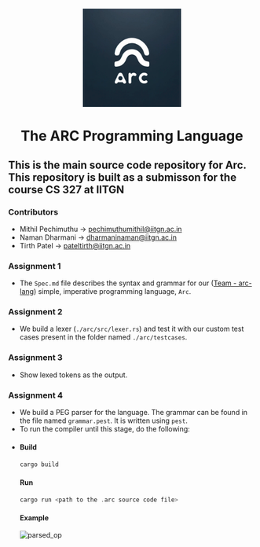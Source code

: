 <p align="center">
    <img src="image.png" alt="arc-logo" width="200"/>
</p>
<h1 align="center">The ARC Programming Language</h1>

## This is the main source code repository for Arc. This repository is built as a submisson for the course CS 327 at IITGN  

### Contributors

- Mithil Pechimuthu -> <pechimuthumithil@iitgn.ac.in>
- Naman Dharmani -> <dharmaninaman@iitgn.ac.in>
- Tirth Patel -> <pateltirth@iitgn.ac.in>  

### Assignment 1

- The `Spec.md` file describes the syntax and grammar for our ([Team - arc-lang](https://github.com/IITGN-CS327-2024/our-own-compiler-arc-lang)) simple, imperative programming language, `Arc`.

### Assignment 2  

- We build a lexer (`./arc/src/lexer.rs`) and test it with our custom test cases present in the folder named `./arc/testcases`.

### Assignment 3

- Show lexed tokens as the output.

### Assignment 4

- We build a PEG parser for the language. The grammar can be found in the file named `grammar.pest`. It is written using `pest`.
- To run the compiler until this stage, do the following:
- #### Build
  ```rs
  cargo build
  ```
  #### Run
  ```rs
  cargo run <path to the .arc source code file>
  ```
  #### Example
  ![parsed_op](https://github.com/IITGN-CS327-2024/our-own-compiler-arc-lang/assets/119656326/07e2a7d6-6ed8-4b2e-a2e8-6d13d7cc7a6f)

